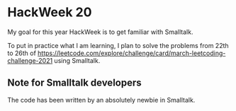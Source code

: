 # HackWeek 20

My goal for this year HackWeek is to get familiar with Smalltalk.

To put in practice what I am learning, I plan to solve the problems
from 22th to 26th of https://leetcode.com/explore/challenge/card/march-leetcoding-challenge-2021
using Smalltalk.

## Note for Smalltalk developers
The code has been written by an absolutely newbie in Smalltalk.
